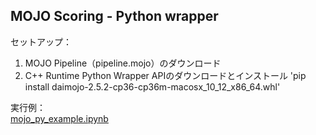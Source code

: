 ## MOJO Scoring - Python wrapper

セットアップ：  
1. MOJO Pipeline（pipeline.mojo）のダウンロード
2. C++ Runtime Python Wrapper APIのダウンロードとインストール
'pip install daimojo-2.5.2-cp36-cp36m-macosx_10_12_x86_64.whl'
  
  
実行例：  
[mojo_py_example.ipynb](mojo_py_example.ipynb)
